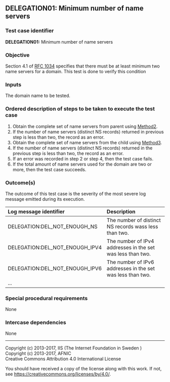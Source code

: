 ## DELEGATION01: Minimum number of name servers   

### Test case identifier

**DELEGATION01:** Minimum number of name servers

### Objective

Section 4.1 of [RFC 1034](https://tools.ietf.org/html/rfc1034) specifies that
there must be at least minimum two name servers for a domain. This test is
done to verify this condition

### Inputs

The domain name to be tested.

### Ordered description of steps to be taken to execute the test case

1. Obtain the complete set of name servers from parent using
   [Method2](../Methods.md).
2. If the number of name servers (distinct NS records) returned in previous step is less than two, the
   record as an error.
3. Obtain the complete set of name servers from the child 
   using [Method3](../Methods.md).
4. If the number of name servers (distinct NS records) returned in the previous step is less than two, the
   record as an error.
5. If an error was recorded in step 2 or step 4, then the test case fails.
6. If the total amount of name servers used for the domain are two or more,
   then the test case succeeds.

### Outcome(s)

The outcome of this test case is the severity of the most severe log
message emitted during its execution.

| Log message identifier            | Description                                                              |
|:----------------------------------|:-------------------------------------------------------------------------|
| DELEGATION:DEL_NOT_ENOUGH_NS      | The number of distinct NS records wass less than two.                    |
| DELEGATION:DEL_NOT_ENOUGH_IPV4    | The number of IPv4 addresses in the set was less than two.               |
| DELEGATION:DEL_NOT_ENOUGH_IPV6    | The number of IPv6 addresses in the set was less than two.               |
| ...                               |                                                                          |


### Special procedural requirements

None 

### Intercase dependencies

None

-------

Copyright (c) 2013-2017, IIS (The Internet Foundation in Sweden )  
Copyright (c) 2013-2017, AFNIC  
Creative Commons Attribution 4.0 International License

You should have received a copy of the license along with this
work.  If not, see <https://creativecommons.org/licenses/by/4.0/>.
